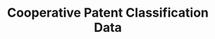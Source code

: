 ---
layout: default
bigquery: https://console.cloud.google.com/bigquery?p=patents-public-data&d=cpc&page=dataset
citation: '“Cooperative Patent Classification” by the EPO and USPTO, for public use. '
contributors: EPO, USPTO
cost: None
description: Cooperative Patent Classification Data contains the scheme and definitions
  of the Cooperative Patent Classification system for classifying patent documents.
  The CPC is the result of a partnership between the EPO and the USPTO in their joint
  effort to develop a common, internationally compatible classification system for
  technical documents, in particular patent publications, which will be used by both
  offices in the patent granting process
documentation: https://www.cooperativepatentclassification.org/cpcSchemeAndDefinitions
last_edit: 04/09/2022, 19:02:06
location: https://www.cooperativepatentclassification.org/index
maintained_by: USPTO, EPO
schema_fields:
- additional_only
- glossary
- breakdown_code
- date_revised
- informative_references
- sizeCache
- level
- ipc_concordant
- limitingReferences
- child_groups
- notAllocatable
- breakdownCode
- title_part
- limiting_references
- childGroups
- synonyms
- not_allocatable
- ipcConcordant
- status
- titleFull
- children
- informativeReferences
- application_references
- residual_references
- residualReferences
- definition
- parents
- applicationReferences
- titlePart
- symbol
- title_full
- dateRevised
shortname: cooperative_patent_classification
tags:
- patents
- science
title: Cooperative Patent Classification Data
uuid: 984374a7-16e9-4b35-9445-458daceb01bf
---